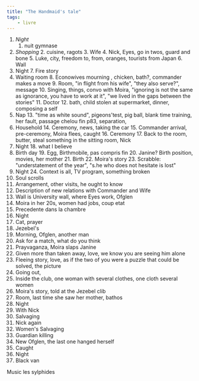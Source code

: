 ```yaml
---
title: "The Handmaid's tale"
tags:
    - livre
---
```


1. *Night*
   1. nuit gymnase
2. *Shopping*
   2. cuisine, ragots
   3. Wife
   4. Nick, Eyes, go in twos, guard and bone
   5. Luke, city, freedom to, from, oranges,
  tourists from Japan
   6. Wall
3. Night
   7. Fire story
4. Waiting room
   8. Econowives mourning , chicken, bath?, commander makes a move
   9. Room, "in flight from his wife", "they also serve?", message
   10. Singing, things, convo with Moira, "ignoring is not the same as ignorance, you have to work at it", "we lived in the gaps between the stories"
   11. Doctor
   12. bath, child stolen at supermarket, dinner, composing a self
5. Nap
   13. "time as white sound", pigeons'test, pig ball, blank time training, her fault, passage chelou fin p83, separation, 
6. Household 
   14. Ceremony, news, taking the car
   15. Commander arrival, pre-ceremony, Moira flees, caught
   16. Ceremony 
   17. Back to the room, butter, steal something in the sitting room, Nick
7. Night
   18. what I believe
8. Birth day
   19. Egg, Birthmobile, pas compris fin
   20. Janine? Birth position, movies, her mother
   21. Birth
   22. Moira's story
   23. Scrabble: "understatement of the year", "s.he who does not hesitate is lost"
9. Night
   24. Context is all, TV program, something broken
10. Soul scrolls
   25. Arrangement, other visits, he ought to know
   26. Description of new relations with Commander and Wife
   27. Wall is University wall, where Eyes work, Ofglen
   28. Moira in her 20s, women had jobs, coup etat
   29. Precedente dans la chambre 
11. Night
   30. Cat, prayer
12. Jezebel's
   31. Morning, Ofglen, another man
   32. Ask for a match, what do you think
   33. Prayvaganza, Moira slaps Janine
   34. Given more than taken away, love, we know you are seeing him alone
   35. Fleeing story, love, as if the two of you were a puzzle that could be solved, the picture
   36. Going out,
   37. Inside the club, one woman with several clothes, one cloth several women
   38. Moira's story, told at the Jezebel clib
   39. Room, last time she saw her mother, bathos
13. Night
   40. With Nick
14. Salvaging 
   41. Nick again
   42. Women's Salvaging
   43. Guardian killing
   44. New Ofglen, the last one hanged herself
   45. Caught
15. Night
   46. Black van

Music les sylphides
